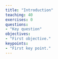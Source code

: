 ```yaml
---
title: "Introduction"
teaching: 40
exercises: 0
questions:
- "Key question"
objectives:
- "First objective."
keypoints:
- "First key point."
---
```



